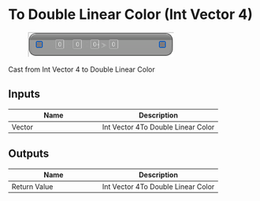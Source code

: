 # To Double Linear Color (Int Vector 4)

<div align="left" data-full-width="false">

<figure><img src="../../../../.gitbook/assets/To_Double_Linear_Color_(Int_Vector_4).png" alt=""><figcaption></figcaption></figure>

</div>

Cast from Int Vector 4 to Double Linear Color

## Inputs

<table><thead><tr><th width="170">Name</th><th>Description</th></tr></thead><tbody><tr><td>Vector</td><td>Int Vector 4To Double Linear Color</td></tr></tbody></table>

## Outputs

<table><thead><tr><th width="170">Name</th><th>Description</th></tr></thead><tbody><tr><td>Return Value</td><td>Int Vector 4To Double Linear Color</td></tr></tbody></table>
